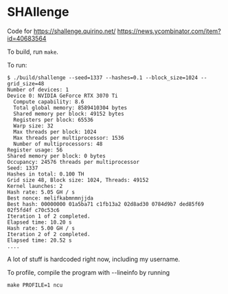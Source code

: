 
# SHAllenge

Code for https://shallenge.quirino.net/ https://news.ycombinator.com/item?id=40683564

To build, run `make`.

To run:
```
$ ./build/shallenge --seed=1337 --hashes=0.1 --block_size=1024 --grid_size=48
Number of devices: 1
Device 0: NVIDIA GeForce RTX 3070 Ti
  Compute capability: 8.6
  Total global memory: 8589410304 bytes
  Shared memory per block: 49152 bytes
  Registers per block: 65536
  Warp size: 32
  Max threads per block: 1024
  Max threads per multiprocessor: 1536
  Number of multiprocessors: 48
Register usage: 56
Shared memory per block: 0 bytes
Occupancy: 24576 threads per multiprocessor
Seed: 1337
Hashes in total: 0.100 TH
Grid size 48, Block size: 1024, Threads: 49152
Kernel launches: 2
Hash rate: 5.05 GH / s
Best nonce: melifkabmnmnjjda
Best hash: 00000000 01a5ba71 c1fb13a2 02d8ad30 0784d9b7 ded85f69 02f5fd4f c70c53c6
Iteration 1 of 2 completed.
Elapsed time: 10.20 s
Hash rate: 5.00 GH / s
Iteration 2 of 2 completed.
Elapsed time: 20.52 s
....

```
A lot of stuff is hardcoded right now, including my username.

To profile, compile the program with --lineinfo by running 
```
make PROFILE=1 ncu
```